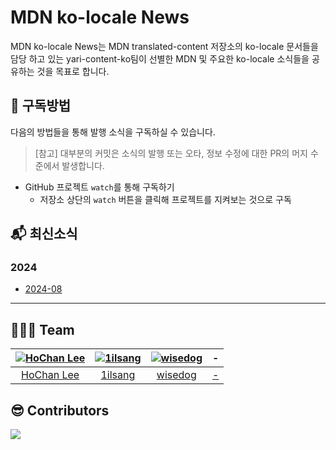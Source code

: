 # MDN ko-locale News

MDN ko-locale News는 MDN translated-content 저장소의 ko-locale 문서들을 담당 하고 있는 yari-content-ko팀이 선별한 MDN 및 주요한 ko-locale 소식들을 공유하는 것을 목표로 합니다.

## 🔔 구독방법

다음의 방법들을 통해 발행 소식을 구독하실 수 있습니다.

> [참고] 대부분의 커밋은 소식의 발행 또는 오타, 정보 수정에 대한 PR의 머지 수준에서 발생합니다.

- GitHub 프로젝트 `watch`를 통해 구독하기
  - 저장소 상단의 `watch` 버튼을 클릭해 프로젝트를 지켜보는 것으로 구독

## :mailbox_with_mail: 최신소식

### 2024

- [2024-08](/news/2024-08.md)

---

## 🧑🏻‍💻 Team

| [![HoChan Lee](https://avatars.githubusercontent.com/u/22424891?s=150&v=4)](https://github.com/hochan222) | [![1ilsang](https://avatars.githubusercontent.com/u/23524849?s=150&v=4)](https://github.com/1ilsang) | [![wisedog](https://avatars.githubusercontent.com/u/1459897?s=150&v=4https://avatars.githubusercontent.com/u/1459897?s=400&u=997a29b31f5aa30b7cfc690e904e8f8778442d0a&v=4)](https://github.com/wisedog) |   -    |
| :-------------------------------------------------------------------------------------------------------: | :--------------------------------------------------------------------------------------------------: | :-----------------------------------------------------------------------------------------------------------------------------------------------------------------------------------------------------: | :----: |
|                                [HoChan Lee](https://github.com/hochan222)                                 |                                [1ilsang](https://github.com/1ilsang)                                 |                                                                                  [wisedog](https://github.com/wisedog)                                                                                  | [-](#) |

## 😎 Contributors

<a href="https://github.com/yari-content-ko/mdn-ko-news/graphs/contributors">
  <img src="https://contrib.rocks/image?repo=yari-content-ko/mdn-ko-news" />
</a>
